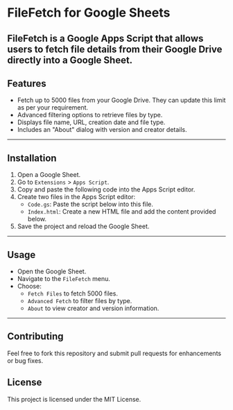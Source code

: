 # FileFetch for Google Sheets

**FileFetch** is a Google Apps Script that allows users to fetch file details from their Google Drive directly into a Google Sheet.
---

## Features
- Fetch up to 5000 files from your Google Drive. They can update this limit as per your requirement.
- Advanced filtering options to retrieve files by type.
- Displays file name, URL, creation date and file type.
- Includes an "About" dialog with version and creator details.

---

## Installation
1. Open a Google Sheet.
2. Go to `Extensions` > `Apps Script`.
3. Copy and paste the following code into the Apps Script editor.
4. Create two files in the Apps Script editor:
   - `Code.gs`: Paste the script below into this file.
   - `Index.html`: Create a new HTML file and add the content provided below.
5. Save the project and reload the Google Sheet.
---

## Usage
- Open the Google Sheet.
- Navigate to the `FileFetch` menu.
- Choose:
  - `Fetch Files` to fetch 5000 files.
  - `Advanced Fetch` to filter files by type.
  - `About` to view creator and version information.
---


## Contributing
Feel free to fork this repository and submit pull requests for enhancements or bug fixes.

## License
This project is licensed under the MIT License.
